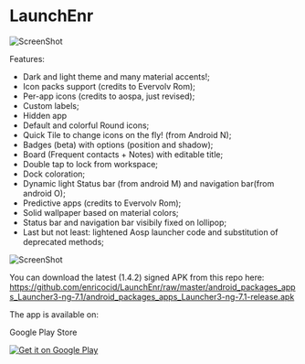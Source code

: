 # LaunchEnr

![ScreenShot](https://raw.githubusercontent.com/enricocid/LaunchEnr/master/ic_launcher_home.png)

Features:

- Dark and light theme and many material accents!;
- Icon packs support (credits to Evervolv Rom);
- Per-app icons (credits to aospa, just revised);
- Custom labels;
- Hidden app
- Default and colorful Round icons;
- Quick Tile to change icons on the fly! (from Android N);
- Badges (beta) with options (position and shadow);
- Board (Frequent contacts + Notes) with editable title;
- Double tap to lock from workspace;
- Dock coloration;
- Dynamic light Status bar (from android M) and navigation bar(from android O);
- Predictive apps (credits to Evervolv Rom);
- Solid wallpaper based on material colors;
- Status bar and navigation bar visibily fixed on lollipop;
- Last but not least:
lightened Aosp launcher code and substitution of deprecated methods;


![ScreenShot](https://raw.githubusercontent.com/enricocid/LaunchEnr/master/art3.png)


You can download the latest (1.4.2) signed APK from this repo here: https://github.com/enricocid/LaunchEnr/raw/master/android_packages_apps_Launcher3-ng-7.1/android_packages_apps_Launcher3-ng-7.1-release.apk


The app is available on:

Google Play Store

<a href="https://play.google.com/store/apps/details?id=com.enrico.launcher3">
  <img alt="Get it on Google Play"       src="https://raw.githubusercontent.com/enricocid/Storage-USB/master/art/gplay.png" />
</a>